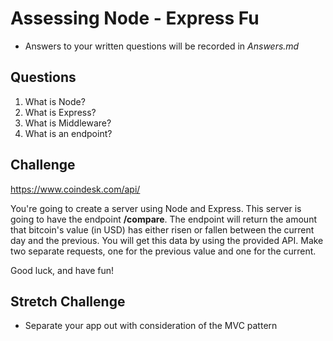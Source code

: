 # Assessing Node - Express Fu
* Answers to your written questions will be recorded in *Answers.md* 

## Questions
1. What is Node?
2. What is Express?
3. What is Middleware?
4. What is an endpoint?

## Challenge

https://www.coindesk.com/api/

You're going to create a server using Node and Express. This server is going to have the endpoint **/compare**. The endpoint will return the amount that bitcoin's value (in USD) has either risen or fallen between the current day and the previous. You will get this data by using the provided API. Make two separate requests, one for the previous value and one for the current.

Good luck, and have fun!

## Stretch Challenge

* Separate your app out with consideration of the MVC pattern

